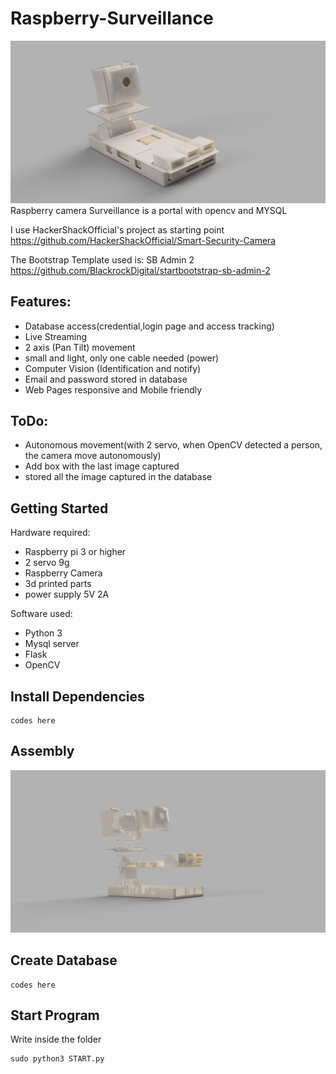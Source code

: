 # Raspberry-Surveillance
<img src="https://raw.githubusercontent.com/3dvolt/Raspberry-Surveillance/master/Render/2.png"/>
Raspberry camera Surveillance is a portal with opencv and MYSQL

I use HackerShackOfficial's project as starting point
https://github.com/HackerShackOfficial/Smart-Security-Camera

The Bootstrap Template used is: SB Admin 2
https://github.com/BlackrockDigital/startbootstrap-sb-admin-2

## Features:

* Database access(credential,login page and access tracking)
* Live Streaming 
* 2 axis (Pan Tilt) movement 
* small and light, only one cable needed (power)
* Computer Vision (Identification and notify)
* Email and password stored in database
* Web Pages responsive and Mobile friendly

## ToDo:

* Autonomous movement(with 2 servo, when OpenCV detected a person, the camera move autonomously)
* Add box with the last image captured
* stored all the image captured in the database



## Getting Started

Hardware required:

* Raspberry pi 3 or higher
* 2 servo 9g
* Raspberry Camera
* 3d printed parts
* power supply 5V 2A

Software used:

* Python 3
* Mysql server
* Flask
* OpenCV


## Install Dependencies
```
codes here
```
## Assembly

<img src="https://raw.githubusercontent.com/3dvolt/Raspberry-Surveillance/master/Render/1.png"/>

## Create Database
```
codes here
```

## Start Program
Write inside the folder
```
sudo python3 START.py
```

